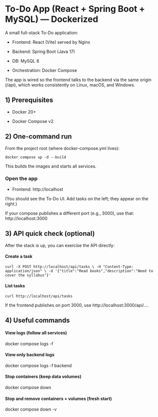# To-Do App (React + Spring Boot + MySQL) — Dockerized

A small full-stack To-Do application:

- Frontend: React (Vite) served by Nginx

- Backend: Spring Boot (Java 17)

- DB: MySQL 8

- Orchestration: Docker Compose

The app is wired so the frontend talks to the backend via the same origin (/api), which works consistently on Linux, macOS, and Windows.

## 1) Prerequisites

- Docker 20+

- Docker Compose v2 

## 2) One-command run

From the project root (where docker-compose.yml lives):

`docker compose up -d --build`

This builds the images and starts all services.

### Open the app

- Frontend: http://localhost

(You should see the To-Do UI. Add tasks on the left; they appear on the right.)

If your compose publishes a different port (e.g., 3000), use that: http://localhost:3000

## 3) API quick check (optional)

After the stack is up, you can exercise the API directly:

#### Create a task
`curl -X POST http://localhost/api/tasks \
  -H "Content-Type: application/json" \
  -d '{"title":"Read books","description":"Need to cover the syllabus"}'`

#### List tasks
`curl http://localhost/api/tasks`

If the frontend publishes on port 3000, use http://localhost:3000/api/....

## 4) Useful commands

#### View logs (follow all services)
docker compose logs -f

#### View only backend logs
docker compose logs -f backend

#### Stop containers (keep data volumes)
docker compose down

#### Stop and remove containers + volumes (fresh start)
docker compose down -v


